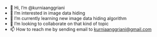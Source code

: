 - 👋 Hi, I’m @kurniaanggriani
- 👀 I’m interested in image data hiding
- 🌱 I’m currently learning new image data hiding algorithm
- 💞️ I’m looking to collaborate on that kind of topic
- 📫 How to reach me by sending email to kurniaanggriani@gmail.com

<!---
kurniaanggriani/kurniaanggriani is a ✨ special ✨ repository because its `README.md` (this file) appears on your GitHub profile.
You can click the Preview link to take a look at your changes.
--->
